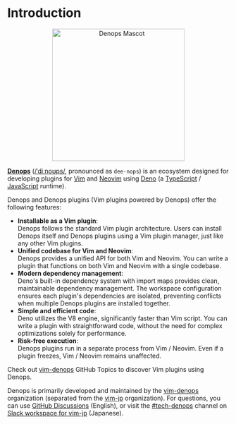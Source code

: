 # Introduction

<div style="text-align: center;">
<img src="https://user-images.githubusercontent.com/3132889/113470275-51e30a00-948f-11eb-81bb-812986d131d5.png" width="300" alt="Denops Mascot">
</div>

**[Denops]**
([/ˈdiːnoʊps/](http://ipa-reader.xyz/?text=%CB%88di%CB%90no%CA%8Aps), pronounced
as `dee-nops`) is an ecosystem designed for developing plugins for [Vim] and
[Neovim] using [Deno] (a [TypeScript] / [JavaScript] runtime).

Denops and Denops plugins (Vim plugins powered by Denops) offer the following
features:

- **Installable as a Vim plugin**:<br>Denops follows the standard Vim plugin
  architecture. Users can install Denops itself and Denops plugins using a Vim
  plugin manager, just like any other Vim plugins.
- **Unified codebase for Vim and Neovim**:<br>Denops provides a unified API for
  both Vim and Neovim. You can write a plugin that functions on both Vim and
  Neovim with a single codebase.
- **Modern dependency management**:<br>Deno's built-in dependency system with
  import maps provides clean, maintainable dependency management. The workspace
  configuration ensures each plugin's dependencies are isolated, preventing
  conflicts when multiple Denops plugins are installed together.
- **Simple and efficient code**:<br>Deno utilizes the V8 engine, significantly
  faster than Vim script. You can write a plugin with straightforward code,
  without the need for complex optimizations solely for performance.
- **Risk-free execution**:<br>Denops plugins run in a separate process from Vim
  / Neovim. Even if a plugin freezes, Vim / Neovim remains unaffected.

Check out [vim-denops](https://github.com/topics/vim-denops) GitHub Topics to
discover Vim plugins using Denops.

Denops is primarily developed and maintained by the [vim-denops] organization
(separated from the [vim-jp] organization). For questions, you can use
[GitHub Discussions](https://github.com/orgs/vim-denops/discussions) (English),
or visit the [#tech-denops](https://vim-jp.slack.com/archives/C01N4L5362D)
channel on
[Slack workspace for vim-jp](https://join.slack.com/t/vim-jp/shared_invite/zt-zcifn2id-e6EsDjIKEzx~UlF~hE2Njg)
(Japanese).

[Denops]: https://github.com/vim-denops/denops.vim
[Vim]: https://www.vim.org/
[Neovim]: https://neovim.io/
[TypeScript]: https://www.typescriptlang.org/
[JavaScript]: https://developer.mozilla.org/en-US/docs/Web/JavaScript
[Deno]: https://deno.land/
[vim-jp]: https://github.com/vim-jp
[vim-denops]: https://github.com/vim-denops
